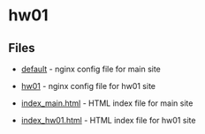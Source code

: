 # hw01

## Files

* [default](./default) - nginx config file for main site

* [hw01](./hw01) - nginx config file for hw01 site

* [index_main.html](./index_main.html) - HTML index file for main site

* [index_hw01.html](./index_hw01.html) - HTML index file for hw01 site

